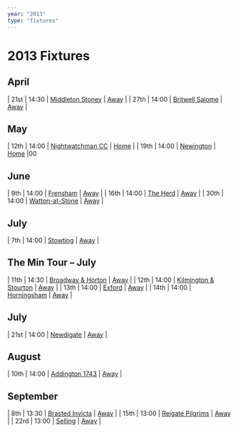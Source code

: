 ```yaml
---
year: "2013"
type: "fixtures"
---
```


# 2013 Fixtures

## April

| 21st | 14:30 | [Middleton Stoney](2013-middleton-stoney) | [Away](https://goo.gl/maps/NKG1fHyPgmci55aGA) |
| 27th | 14:00 | [Britwell Salome](2013-britwell-salome) | [Away]() |

## May

| 12th | 14:00 | [Nightwatchman CC](2013-nightwatchman-cc) | [Home](https://goo.gl/maps/w2skeCXwzZTEh7e26) |
| 19th | 14:00 | [Newington](2013-newington) | [Home](https://goo.gl/maps/w2skeCXwzZTEh7e26) |00

## June

| 9th | 14:00 | [Frensham](2013-frensham) | [Away](https://goo.gl/maps/NKG1fHyPgmci55aGA) |
| 16th | 14:00 | [The Herd](2013-the-herd) | [Away]() |
| 30th | 14:00 | [Watton-at-Stone](2013-watton-at-stone) | [Away]() |

## July

| 7th | 14:00 | [Stowting](2013-stowting) | [Away]() |

## The Min Tour – July

| 11th | 14:30 | [Broadway & Horton](2013-broadway-and-horton) | [Away]() |
| 12th | 14:00 | [Kilmington & Stourton](2013-kilmington-and-stourton) | [Away]() |
| 13th | 14:00 | [Exford](2013-exford) | [Away]() |
| 14th | 14:00 | [Horningsham](2013-horningsham) | [Away]() |

## July

| 21st | 14:00 | [Newdigate](2013-newdigate) | [Away]() |

## August

| 10th | 14:00 | [Addington 1743](2013-addington-1743) | [Away]() |

## September

| 8th | 13:30 | [Brasted Invicta](2013-brasted-invicta) | [Away]() |
| 15th | 13:00 | [Reigate Pilgrims](2013-reigate-pilgrims) | [Away]() |
| 22rd | 13:00 | [Selling](2013-selling) | [Away]() |